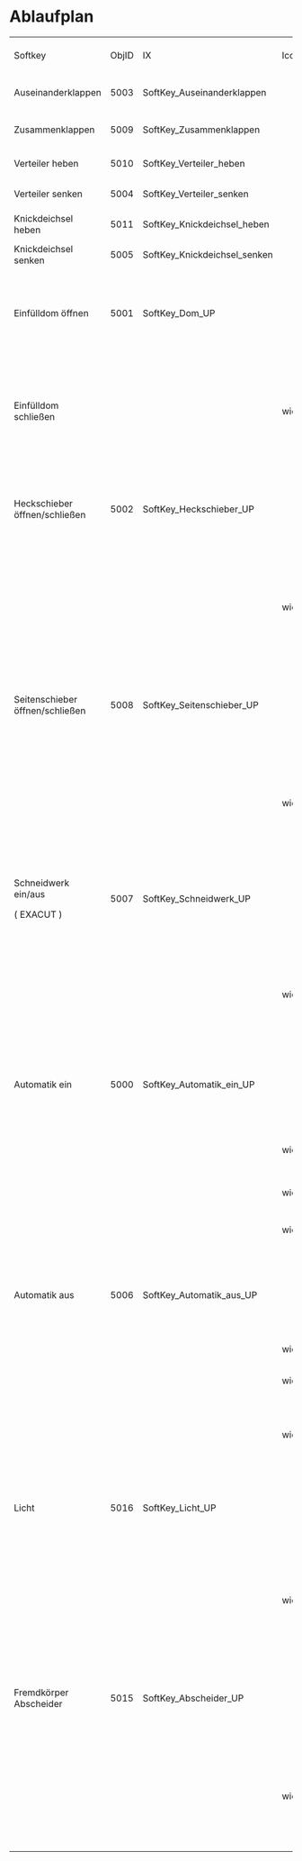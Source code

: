 # Ablaufplan

<table><tbody><tr><td>Softkey</td><td>ObjID</td><td>IX</td><td>Icon</td><td>was passiert bei Betätigung</td><td>anzusteuernde Ausgänge</td><td>Ansteuerzeit</td></tr><tr><td>Auseinanderklappen</td><td>5003</td><td>SoftKey_Auseinanderklappen</td><td><figure class="image"><img src="https://user-images.githubusercontent.com/69573151/200818733-cc278d97-34b6-4286-816a-293c5f637503.png"></figure></td><td>klappt der Verteiler auseinander</td><td>3a; 3b; 2b</td><td>Tastend</td></tr><tr><td>Zusammenklappen</td><td>5009</td><td>SoftKey_Zusammenklappen</td><td><figure class="image"><img src="https://user-images.githubusercontent.com/69573151/200818758-06e85188-7f13-417d-9cfd-e2179fd3f48c.png"></figure></td><td>klappt der Verteiler zusammen</td><td>3a; 3b; 2a</td><td>Tastend</td></tr><tr><td>Verteiler heben</td><td>5010</td><td>SoftKey_Verteiler_heben</td><td><figure class="image"><img src="https://user-images.githubusercontent.com/69573151/200819320-22d020fe-a047-41e0-9db0-dbb9a53dee7b.png"></figure></td><td>hebt sich der Verteiler</td><td>4a; 4b; 2a</td><td>Tastend</td></tr><tr><td>Verteiler senken</td><td>5004</td><td>SoftKey_Verteiler_senken</td><td><figure class="image"><img src="https://user-images.githubusercontent.com/69573151/200819331-9efbb52a-492a-4da1-b4da-0b31c0f9e6c2.png"></figure></td><td>senkt sich der Verteiler</td><td>4a; 4b; 2b</td><td>Tastend</td></tr><tr><td>Knickdeichsel heben</td><td>5011</td><td>SoftKey_Knickdeichsel_heben</td><td><figure class="image"><img src="https://user-images.githubusercontent.com/69573151/200819288-101a1272-73f3-4858-89c1-8462ec37f8fd.png"></figure></td><td>hebt sich die Knickdeichsel</td><td>5a; 5b; 2b</td><td>Tastend</td></tr><tr><td>Knickdeichsel senken</td><td>5005</td><td>SoftKey_Knickdeichsel_senken</td><td><figure class="image"><img src="https://user-images.githubusercontent.com/69573151/200819297-b9644283-33c1-45d0-ba7a-b69e85b46448.png"></figure></td><td>senkt sich die Knickdeichsel</td><td>5a; 5b; 2a</td><td>Tastend</td></tr><tr><td>Einfülldom öffnen</td><td>5001</td><td>SoftKey_Dom_UP</td><td><figure class="image"><img src="https://user-images.githubusercontent.com/69573151/200819354-6a3bbd10-f6e7-462f-958c-24dbe0df0fe5.png"></figure></td><td><p>der Schieber geht auf;&nbsp;</p><p>Farbe am Softkey ändert sich</p></td><td>6a und 2a&nbsp;</td><td>&nbsp;ca. 1 Sekunde</td></tr><tr><td>Einfülldom schließen</td><td>&nbsp;</td><td>&nbsp;</td><td>wie oben</td><td><p>der Schieber geht zu;&nbsp;</p><p>der Softkey färbt sich wieder auf Original zurück</p></td><td>6a</td><td>&nbsp;ca. 1 Sekunde</td></tr><tr><td>Heckschieber öffnen/schließen</td><td>5002</td><td>SoftKey_Heckschieber_UP</td><td><figure class="image"><img src="https://user-images.githubusercontent.com/69573151/200819459-1c0a8894-dbe3-488d-a3f2-1ca1189b3cdc.png"></figure></td><td><p>der Schieber geht auf;&nbsp;</p><p>Farbe am Softkey ändert sich</p></td><td>6b und 2b&nbsp;</td><td>ca. 1 Sekunde</td></tr><tr><td>&nbsp;</td><td>&nbsp;</td><td>&nbsp;</td><td>wie oben</td><td><p>der Schieber geht zu;&nbsp;</p><p>der Softkey färbt sich wieder auf Original zurück</p></td><td>6b&nbsp;</td><td>ca. 1 Sekunde</td></tr><tr><td>Seitenschieber öffnen/schließen</td><td>5008</td><td>SoftKey_Seitenschieber_UP</td><td><figure class="image"><img src="https://user-images.githubusercontent.com/69573151/200819430-b8d1efbf-b276-43e4-a52e-ca6031a4f90b.png"></figure></td><td><p>der Schieber geht auf;&nbsp;</p><p>Farbe am Softkey ändert sich</p></td><td>7a und 2a&nbsp;</td><td>ca. 1 Sekunde</td></tr><tr><td>&nbsp;</td><td>&nbsp;</td><td>&nbsp;</td><td>wie oben</td><td><p>der Schieber geht zu;&nbsp;</p><p>der Softkey färbt sich wieder auf Original zurück</p></td><td>7a&nbsp;</td><td>ca. 1 Sekunde</td></tr><tr><td><p>Schneidwerk ein/aus</p><p>( EXACUT )</p></td><td>5007</td><td>SoftKey_Schneidwerk_UP</td><td><figure class="image"><img src="https://user-images.githubusercontent.com/69573151/200819492-e7970494-90b1-41eb-aabf-7f13ea4588d1.png"></figure></td><td>das Schneidwerk beginnt zu laufen,<br>die Farbe am Softkey ändert sich</td><td>1a oder 1b</td><td>Dauer</td></tr><tr><td>&nbsp;</td><td>&nbsp;</td><td>&nbsp;</td><td>wie oben</td><td><p>Schneidwerk aus</p><p>der Softkey färbt sich wieder auf Original zurück</p></td><td>1a oder 1b aus</td><td>&nbsp;</td></tr><tr><td>Automatik ein</td><td>5000</td><td>SoftKey_Automatik_ein_UP</td><td><figure class="image"><img src="https://user-images.githubusercontent.com/69573151/200819372-5ce1cf7b-e37a-44ed-931f-0fd29d283ca6.png"></figure></td><td>Solange ich den Butten gedrückt halte, senkt sich der&nbsp;<br>Verteiler.&nbsp;</td><td>4a; 4b; 2b&nbsp;</td><td>Tastend</td></tr><tr><td>&nbsp;</td><td>&nbsp;</td><td>&nbsp;</td><td>wie oben</td><td>Wenn ich den Softkey loslasse, stopt der Verteiler,</td><td>4a; 4b; 2b &nbsp;aus</td><td>&nbsp;</td></tr><tr><td>&nbsp;</td><td>&nbsp;</td><td>&nbsp;</td><td>wie oben</td><td>&nbsp;der Schieber macht auf,</td><td>6b und 2b&nbsp;</td><td>ca. 1 Sekunde</td></tr><tr><td>&nbsp;</td><td>&nbsp;</td><td>&nbsp;</td><td>wie oben</td><td>danach beginnt das Schneidwerk zu laufen.</td><td>1a oder 1b</td><td>Dauer</td></tr><tr><td>Automatik aus</td><td>5006</td><td>SoftKey_Automatik_aus_UP</td><td><figure class="image"><img src="https://user-images.githubusercontent.com/69573151/200819382-df07e65f-b959-483f-bbc1-92749a510ddc.png"></figure></td><td>Sobald ich den Softkey drücke, schaltet sich das Schneidwerk aus,</td><td>1a oder 1b aus</td><td>&nbsp;</td></tr><tr><td>&nbsp;</td><td>&nbsp;</td><td>&nbsp;</td><td>wie oben</td><td>der Schieber geht zu,</td><td>6b&nbsp;</td><td>ca. 1 Sekunde</td></tr><tr><td>&nbsp;</td><td>&nbsp;</td><td>&nbsp;</td><td>wie oben</td><td>und der Verteiler hebt sich.</td><td>4a; 4b; 2a&nbsp;</td><td>Tastend</td></tr><tr><td>&nbsp;</td><td>&nbsp;</td><td>&nbsp;</td><td>wie oben</td><td>Wenn ich den Softkey wieder loslasse, stopt der Verteiler.</td><td>4a; 4b; 2a &nbsp; aus</td><td>&nbsp;</td></tr><tr><td>Licht</td><td>5016</td><td>SoftKey_Licht_UP</td><td><figure class="image"><img src="https://user-images.githubusercontent.com/69573151/200819395-0115d384-7f49-4c4e-be66-29f9b6e550fb.png"></figure></td><td><p>Licht geht an</p><p>Farbe am Softkey ändert sich</p></td><td>8a</td><td>Dauer</td></tr><tr><td>&nbsp;</td><td>&nbsp;</td><td>&nbsp;</td><td>wie oben</td><td><p>Licht geht aus</p><p>der Softkey färbt sich wieder auf Original zurück</p></td><td>&nbsp;</td><td>&nbsp;</td></tr><tr><td>Fremdkörper Abscheider</td><td>5015</td><td>SoftKey_Abscheider_UP</td><td><figure class="image"><img src="https://user-images.githubusercontent.com/69573151/200819413-5829a241-8f2c-4fda-af75-e23722737956.png"></figure></td><td><p>der Schieber geht auf;&nbsp;</p><p>Farbe am Softkey ändert sich</p></td><td>7b und 2b</td><td>ca. 1 Sekunde</td></tr><tr><td>&nbsp;</td><td>&nbsp;</td><td>&nbsp;</td><td>wie oben</td><td><p>der Schieber geht zu;&nbsp;</p><p>der Softkey färbt sich wieder auf Original zurück</p></td><td>7b</td><td>ca. 1 Sekunde</td></tr></tbody></table>

